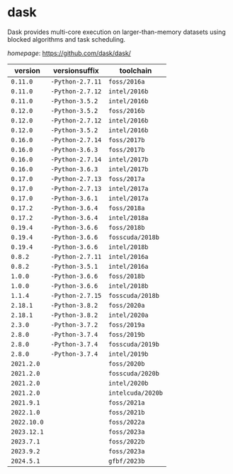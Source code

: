 # dask

Dask provides multi-core execution on larger-than-memory datasets using blocked algorithms  and task scheduling.

*homepage*: <https://github.com/dask/dask/>

version | versionsuffix | toolchain
--------|---------------|----------
``0.11.0`` | ``-Python-2.7.11`` | ``foss/2016a``
``0.11.0`` | ``-Python-2.7.12`` | ``intel/2016b``
``0.11.0`` | ``-Python-3.5.2`` | ``intel/2016b``
``0.12.0`` | ``-Python-3.5.2`` | ``foss/2016b``
``0.12.0`` | ``-Python-2.7.12`` | ``intel/2016b``
``0.12.0`` | ``-Python-3.5.2`` | ``intel/2016b``
``0.16.0`` | ``-Python-2.7.14`` | ``foss/2017b``
``0.16.0`` | ``-Python-3.6.3`` | ``foss/2017b``
``0.16.0`` | ``-Python-2.7.14`` | ``intel/2017b``
``0.16.0`` | ``-Python-3.6.3`` | ``intel/2017b``
``0.17.0`` | ``-Python-2.7.13`` | ``foss/2017a``
``0.17.0`` | ``-Python-2.7.13`` | ``intel/2017a``
``0.17.0`` | ``-Python-3.6.1`` | ``intel/2017a``
``0.17.2`` | ``-Python-3.6.4`` | ``foss/2018a``
``0.17.2`` | ``-Python-3.6.4`` | ``intel/2018a``
``0.19.4`` | ``-Python-3.6.6`` | ``foss/2018b``
``0.19.4`` | ``-Python-3.6.6`` | ``fosscuda/2018b``
``0.19.4`` | ``-Python-3.6.6`` | ``intel/2018b``
``0.8.2`` | ``-Python-2.7.11`` | ``intel/2016a``
``0.8.2`` | ``-Python-3.5.1`` | ``intel/2016a``
``1.0.0`` | ``-Python-3.6.6`` | ``foss/2018b``
``1.0.0`` | ``-Python-3.6.6`` | ``intel/2018b``
``1.1.4`` | ``-Python-2.7.15`` | ``fosscuda/2018b``
``2.18.1`` | ``-Python-3.8.2`` | ``foss/2020a``
``2.18.1`` | ``-Python-3.8.2`` | ``intel/2020a``
``2.3.0`` | ``-Python-3.7.2`` | ``foss/2019a``
``2.8.0`` | ``-Python-3.7.4`` | ``foss/2019b``
``2.8.0`` | ``-Python-3.7.4`` | ``fosscuda/2019b``
``2.8.0`` | ``-Python-3.7.4`` | ``intel/2019b``
``2021.2.0`` |  | ``foss/2020b``
``2021.2.0`` |  | ``fosscuda/2020b``
``2021.2.0`` |  | ``intel/2020b``
``2021.2.0`` |  | ``intelcuda/2020b``
``2021.9.1`` |  | ``foss/2021a``
``2022.1.0`` |  | ``foss/2021b``
``2022.10.0`` |  | ``foss/2022a``
``2023.12.1`` |  | ``foss/2023a``
``2023.7.1`` |  | ``foss/2022b``
``2023.9.2`` |  | ``foss/2023a``
``2024.5.1`` |  | ``gfbf/2023b``
